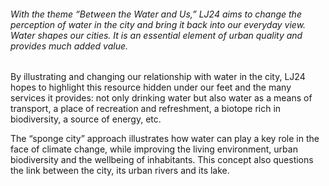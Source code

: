 <!-- vient après la vidéo -->

###### With the theme “Between the Water and Us,” LJ24 aims to change the perception of water in the city and bring it back into our everyday view. Water shapes our cities. It is an essential element of urban quality and provides much added value.

By illustrating and changing our relationship with water in the city, LJ24 hopes to highlight this resource hidden under our feet and the many services it provides: not only drinking water but also water as a means of transport, a place of recreation and refreshment, a biotope rich in biodiversity, a source of energy, etc.

The “sponge city” approach illustrates how water can play a key role in the face of climate change, while improving the living environment, urban biodiversity and the wellbeing of inhabitants. This concept also questions the link between the city, its urban rivers and its lake.